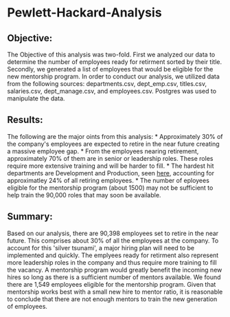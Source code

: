 # Pewlett-Hackard-Analysis

## Objective:
The Objective of this analysis was two-fold.  First we analyzed our data to determine the number of employees ready for retirment sorted by their title.  Secondly, we generated a list of employees that would be eligible for the new mentorship program.  In order to conduct our analysis, we utilized data from the following sources: departments.csv, dept_emp.csv, titles.csv, salaries.csv, dept_manage.csv, and employees.csv.  Postgres was used to manipulate the data.

## Results:
The following are the major oints from this analysis:
    * Approximately 30% of the company's employees are expected to retire in the near future creating a massive employee gap.
    * From the employees nearing retirement, approximately 70% of them are in senior or leadership roles.  These roles require more extensive training and will be harder to fill.
    * The hardest hit departments are Development and Production, seen [here](https://github.com/kowiak89/Pewlett-Hackard-Analysis/blob/main/Table_Images/retirement_dept_count.png), accounting for approximatley 24% of all retiring employees.
    * The number of eployees eligible for the mentorship program (about 1500) may not be sufficient to help train the 90,000 roles that may soon be available.

## Summary:
Based on our analysis, there are 90,398 employees set to retire in the near future.  This comprises about 30% of all the employees at the company.  To account for this 'silver tsunami', a major hiring plan will need to be implemented and quickly.  The emplyees ready for retirment also represent more leadership roles in the company and thus require more training to fill the vacancy.  A mentorship program would greatly benefit the incoming new hires so long as there is a sufficient number of mentors available.  We found there are 1,549 employees eligible for the mentorship program.  Given that mentorship works best with a small new hire to mentor ratio, it is reasonable to conclude that there are not enough mentors to train the new generation of employees.
